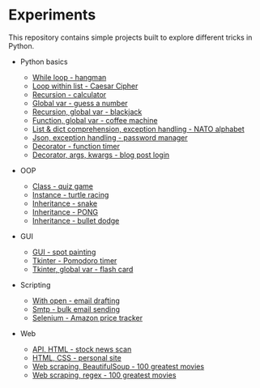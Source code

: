 # Experiments

This repository contains simple projects built to explore different tricks in Python.

- Python basics
  - [While loop - hangman](https://github.com/hoytlui/Experiments/tree/main/While%20loop%20-%20hangman)
  - [Loop within list - Caesar Cipher](https://github.com/hoytlui/Experiments/tree/main/Loop%20within%20list%20-%20Caesar%20Cipher)
  - [Recursion - calculator](https://github.com/hoytlui/Experiments/tree/main/Recursion%20-%20calculator)
  - [Global var - guess a number](https://github.com/hoytlui/Experiments/tree/main/Global%20var%20-%20guess%20a%20number)
  - [Recursion, global var - blackjack](https://github.com/hoytlui/Experiments/tree/main/Recursion%2C%20global%20var%20-%20blackjack)
  - [Function, global var - coffee machine](https://github.com/hoytlui/Experiments/tree/main/Function%2C%20global%20var%20-%20coffee%20machine)
  - [List & dict comprehension, exception handling - NATO alphabet](https://github.com/hoytlui/Experiments/tree/main/List%20%26%20dict%20comprehension%2C%20exception%20handling%20-%20NATO%20alphabet)
  - [Json, exception handling - password manager](https://github.com/hoytlui/Experiments/tree/main/Json%2C%20exception%20handling%20-%20password%20manager)
  - [Decorator - function timer](https://github.com/hoytlui/Experiments/tree/main/Decorator%20-%20function%20timer)
  - [Decorator, args, kwargs - blog post login](https://github.com/hoytlui/Experiments/tree/main/Decorator%2C%20args%2C%20kwargs%20-%20blog%20post%20login)

- OOP
  - [Class - quiz game](https://github.com/hoytlui/Experiments/tree/main/Class%20-%20quiz%20game)
  - [Instance - turtle racing](https://github.com/hoytlui/Experiments/tree/main/Instance%20-%20turtle%20racing)
  - [Inheritance - snake](https://github.com/hoytlui/Experiments/tree/main/Inheritance%20-%20snake)
  - [Inheritance - PONG](https://github.com/hoytlui/Experiments/tree/main/Inheritance%20-%20pong)
  - [Inheritance - bullet dodge](https://github.com/hoytlui/Experiments/tree/main/Inheritance%20-%20bullet%20dodge)

- GUI
  - [GUI - spot painting](https://github.com/hoytlui/Experiments/tree/main/GUI%20-%20spot%20painting)
  - [Tkinter - Pomodoro timer](https://github.com/hoytlui/Experiments/tree/main/Tkinter%20-%20Pomodoro%20timer)
  - [Tkinter, global var - flash card](https://github.com/hoytlui/Experiments/tree/main/Tkinter%2C%20global%20var%20-%20flash%20card)

- Scripting
  - [With open - email drafting](https://github.com/hoytlui/Experiments/tree/main/With%20open%20-%20email%20drafting)
  - [Smtp - bulk email sending](https://github.com/hoytlui/Experiments/tree/main/Smtp%20-%20bulk%20email%20sending)
  - [Selenium - Amazon price tracker](https://github.com/hoytlui/Experiments/tree/main/Selenium%20-%20Amazon%20price%20tracker)

- Web
  - [API, HTML - stock news scan](https://github.com/hoytlui/Experiments/tree/main/API%2C%20HTML%20-%20stock%20news%20scan)
  - [HTML, CSS - personal site](https://github.com/hoytlui/Experiments/tree/main/HTML%2C%20CSS%20-%20personal%20site)
  - [Web scraping, BeautifulSoup - 100 greatest movies](https://github.com/hoytlui/Experiments/tree/main/Web%20scraping%2C%20BeautifulSoup%20-%20100%20greatest%20movies)
  - [Web scraping, regex - 100 greatest movies](https://github.com/hoytlui/Experiments/tree/main/Web%20scraping%2C%20regex%20-%20100%20greatest%20movies)
